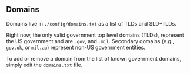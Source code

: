 ## Domains

Domains live in `./config/domains.txt` as a list of TLDs and SLD+TLDs.

Right now, the only valid government top level domains (TLDs), represent the US government and are `.gov`, and `.mil`. Secondary domains (e.g., `gov.uk`, or `mil.au`) represent non-US government entities.

To add or remove a domain from the list of known government domains, simply edit the `domains.txt` file.
